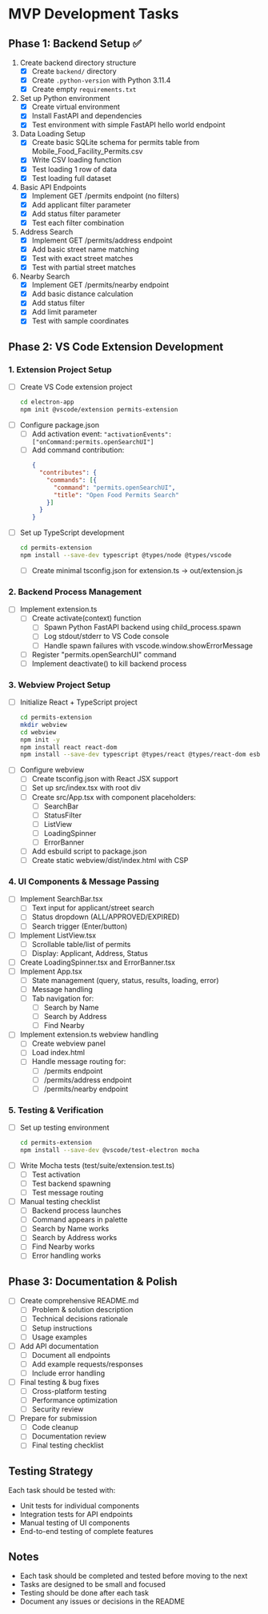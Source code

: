 # MVP Development Tasks

## Phase 1: Backend Setup ✅
1. Create backend directory structure
   - [x] Create `backend/` directory
   - [x] Create `.python-version` with Python 3.11.4
   - [x] Create empty `requirements.txt`

2. Set up Python environment
   - [x] Create virtual environment
   - [x] Install FastAPI and dependencies
   - [x] Test environment with simple FastAPI hello world endpoint

3. Data Loading Setup
   - [x] Create basic SQLite schema for permits table from Mobile_Food_Facility_Permits.csv
   - [x] Write CSV loading function
   - [x] Test loading 1 row of data
   - [x] Test loading full dataset

4. Basic API Endpoints
   - [x] Implement GET /permits endpoint (no filters)
   - [x] Add applicant filter parameter
   - [x] Add status filter parameter
   - [x] Test each filter combination

5. Address Search
   - [x] Implement GET /permits/address endpoint
   - [x] Add basic street name matching
   - [x] Test with exact street matches
   - [x] Test with partial street matches

6. Nearby Search
   - [x] Implement GET /permits/nearby endpoint
   - [x] Add basic distance calculation
   - [x] Add status filter
   - [x] Add limit parameter
   - [x] Test with sample coordinates

## Phase 2: VS Code Extension Development

### 1. Extension Project Setup
- [ ] Create VS Code extension project
  ```bash
  cd electron-app
  npm init @vscode/extension permits-extension
  ```
- [ ] Configure package.json
  - [ ] Add activation event: `"activationEvents": ["onCommand:permits.openSearchUI"]`
  - [ ] Add command contribution:
    ```json
    {
      "contributes": {
        "commands": [{
          "command": "permits.openSearchUI",
          "title": "Open Food Permits Search"
        }]
      }
    }
    ```
- [ ] Set up TypeScript development
  ```bash
  cd permits-extension
  npm install --save-dev typescript @types/node @types/vscode
  ```
  - [ ] Create minimal tsconfig.json for extension.ts → out/extension.js

### 2. Backend Process Management
- [ ] Implement extension.ts
  - [ ] Create activate(context) function
    - [ ] Spawn Python FastAPI backend using child_process.spawn
    - [ ] Log stdout/stderr to VS Code console
    - [ ] Handle spawn failures with vscode.window.showErrorMessage
  - [ ] Register "permits.openSearchUI" command
  - [ ] Implement deactivate() to kill backend process

### 3. Webview Project Setup
- [ ] Initialize React + TypeScript project
  ```bash
  cd permits-extension
  mkdir webview
  cd webview
  npm init -y
  npm install react react-dom
  npm install --save-dev typescript @types/react @types/react-dom esbuild
  ```
- [ ] Configure webview
  - [ ] Create tsconfig.json with React JSX support
  - [ ] Set up src/index.tsx with root div
  - [ ] Create src/App.tsx with component placeholders:
    - [ ] SearchBar
    - [ ] StatusFilter
    - [ ] ListView
    - [ ] LoadingSpinner
    - [ ] ErrorBanner
  - [ ] Add esbuild script to package.json
  - [ ] Create static webview/dist/index.html with CSP

### 4. UI Components & Message Passing
- [ ] Implement SearchBar.tsx
  - [ ] Text input for applicant/street search
  - [ ] Status dropdown (ALL/APPROVED/EXPIRED)
  - [ ] Search trigger (Enter/button)
- [ ] Implement ListView.tsx
  - [ ] Scrollable table/list of permits
  - [ ] Display: Applicant, Address, Status
- [ ] Create LoadingSpinner.tsx and ErrorBanner.tsx
- [ ] Implement App.tsx
  - [ ] State management (query, status, results, loading, error)
  - [ ] Message handling
  - [ ] Tab navigation for:
    - [ ] Search by Name
    - [ ] Search by Address
    - [ ] Find Nearby
- [ ] Implement extension.ts webview handling
  - [ ] Create webview panel
  - [ ] Load index.html
  - [ ] Handle message routing for:
    - [ ] /permits endpoint
    - [ ] /permits/address endpoint
    - [ ] /permits/nearby endpoint

### 5. Testing & Verification
- [ ] Set up testing environment
  ```bash
  cd permits-extension
  npm install --save-dev @vscode/test-electron mocha
  ```
- [ ] Write Mocha tests (test/suite/extension.test.ts)
  - [ ] Test activation
  - [ ] Test backend spawning
  - [ ] Test message routing
- [ ] Manual testing checklist
  - [ ] Backend process launches
  - [ ] Command appears in palette
  - [ ] Search by Name works
  - [ ] Search by Address works
  - [ ] Find Nearby works
  - [ ] Error handling works

## Phase 3: Documentation & Polish
- [ ] Create comprehensive README.md
  - [ ] Problem & solution description
  - [ ] Technical decisions rationale
  - [ ] Setup instructions
  - [ ] Usage examples
- [ ] Add API documentation
  - [ ] Document all endpoints
  - [ ] Add example requests/responses
  - [ ] Include error handling
- [ ] Final testing & bug fixes
  - [ ] Cross-platform testing
  - [ ] Performance optimization
  - [ ] Security review
- [ ] Prepare for submission
  - [ ] Code cleanup
  - [ ] Documentation review
  - [ ] Final testing checklist

## Testing Strategy
Each task should be tested with:
- Unit tests for individual components
- Integration tests for API endpoints
- Manual testing of UI components
- End-to-end testing of complete features

## Notes
- Each task should be completed and tested before moving to the next
- Tasks are designed to be small and focused
- Testing should be done after each task
- Document any issues or decisions in the README 